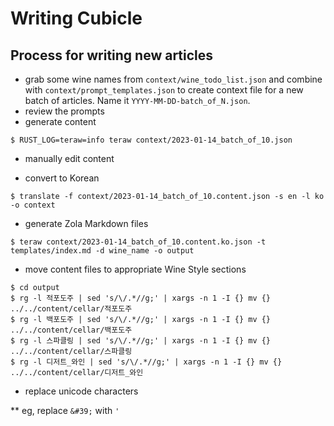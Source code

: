 # Writing Cubicle

## Process for writing new articles

* grab some wine names from `context/wine_todo_list.json` and combine with `context/prompt_templates.json` to create context file for a new batch of articles. Name it `YYYY-MM-DD-batch_of_N.json`.
* review the prompts
* generate content 

`$ RUST_LOG=teraw=info teraw context/2023-01-14_batch_of_10.json`

* manually edit content

* convert to Korean

`$ translate -f context/2023-01-14_batch_of_10.content.json -s en -l ko -o context`

* generate Zola Markdown files

`$ teraw context/2023-01-14_batch_of_10.content.ko.json -t templates/index.md -d wine_name -o output`

* move content files to appropriate Wine Style sections

```
$ cd output
$ rg -l 적포도주 | sed 's/\/.*//g;' | xargs -n 1 -I {} mv {} ../../content/cellar/적포도주
$ rg -l 백포도주 | sed 's/\/.*//g;' | xargs -n 1 -I {} mv {} ../../content/cellar/백포도주
$ rg -l 스파클링 | sed 's/\/.*//g;' | xargs -n 1 -I {} mv {} ../../content/cellar/스파클링
$ rg -l 디저트_와인 | sed 's/\/.*//g;' | xargs -n 1 -I {} mv {} ../../content/cellar/디저트_와인

```

* replace unicode characters

** eg, replace `&#39;` with `'`